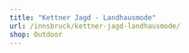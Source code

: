 ```yaml
---
title: "Kettner Jagd - Landhausmode"
url: /innsbruck/kettner-jagd-landhausmode/
shop: Outdoor
---
```

